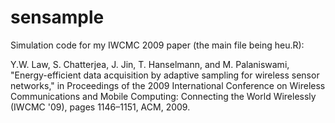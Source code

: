sensample
=========

Simulation code for my IWCMC 2009 paper (the main file being heu.R):

Y.W. Law, S. Chatterjea, J. Jin, T. Hanselmann, and M. Palaniswami, "Energy-efficient data acquisition by adaptive sampling for wireless sensor networks," in Proceedings of the 2009 International Conference on Wireless Communications and Mobile Computing: Connecting the World Wirelessly (IWCMC '09), pages 1146–1151, ACM, 2009.
